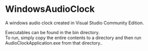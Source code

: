 # WindowsAudioClock
A windows audio clock created in Visual Studio Community Edition.

Executables can be found in the bin directory.  
To run, simply copy the entire contents to a directory and then run AudioClockApplication.exe
from that directory..
